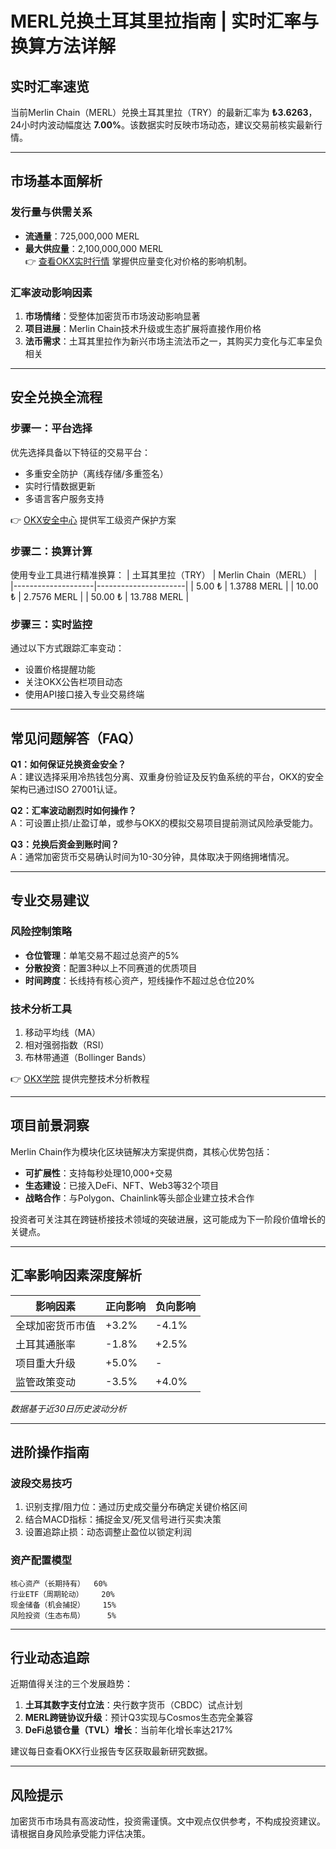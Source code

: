 # MERL兑换土耳其里拉指南 | 实时汇率与换算方法详解

## 实时汇率速览
当前Merlin Chain（MERL）兑换土耳其里拉（TRY）的最新汇率为 **₺3.6263**，24小时内波动幅度达 **7.00%**。该数据实时反映市场动态，建议交易前核实最新行情。

---

## 市场基本面解析
### 发行量与供需关系
- **流通量**：725,000,000 MERL  
- **最大供应量**：2,100,000,000 MERL  
👉 [查看OKX实时行情](https://bit.ly/okx_welcome) 掌握供应量变化对价格的影响机制。

### 汇率波动影响因素
1. **市场情绪**：受整体加密货币市场波动影响显著
2. **项目进展**：Merlin Chain技术升级或生态扩展将直接作用价格
3. **法币需求**：土耳其里拉作为新兴市场主流法币之一，其购买力变化与汇率呈负相关

---

## 安全兑换全流程
### 步骤一：平台选择
优先选择具备以下特征的交易平台：
- 多重安全防护（离线存储/多重签名）
- 实时行情数据更新
- 多语言客户服务支持

👉 [OKX安全中心](https://bit.ly/okx_welcome) 提供军工级资产保护方案

### 步骤二：换算计算
使用专业工具进行精准换算：
| 土耳其里拉（TRY） | Merlin Chain（MERL） |
|--------------------|----------------------|
| 5.00 ₺             | 1.3788 MERL          |
| 10.00 ₺            | 2.7576 MERL          |
| 50.00 ₺            | 13.788 MERL          |

### 步骤三：实时监控
通过以下方式跟踪汇率变动：
- 设置价格提醒功能
- 关注OKX公告栏项目动态
- 使用API接口接入专业交易终端

---

## 常见问题解答（FAQ）

**Q1：如何保证兑换资金安全？**  
A：建议选择采用冷热钱包分离、双重身份验证及反钓鱼系统的平台，OKX的安全架构已通过ISO 27001认证。

**Q2：汇率波动剧烈时如何操作？**  
A：可设置止损/止盈订单，或参与OKX的模拟交易项目提前测试风险承受能力。

**Q3：兑换后资金到账时间？**  
A：通常加密货币交易确认时间为10-30分钟，具体取决于网络拥堵情况。

---

## 专业交易建议
### 风险控制策略
- **仓位管理**：单笔交易不超过总资产的5%
- **分散投资**：配置3种以上不同赛道的优质项目
- **时间跨度**：长线持有核心资产，短线操作不超过总仓位20%

### 技术分析工具
1. 移动平均线（MA）
2. 相对强弱指数（RSI）
3. 布林带通道（Bollinger Bands）

👉 [OKX学院](https://bit.ly/okx_welcomelearn) 提供完整技术分析教程

---

## 项目前景洞察
Merlin Chain作为模块化区块链解决方案提供商，其核心优势包括：
- **可扩展性**：支持每秒处理10,000+交易
- **生态建设**：已接入DeFi、NFT、Web3等32个项目
- **战略合作**：与Polygon、Chainlink等头部企业建立技术合作

投资者可关注其在跨链桥接技术领域的突破进展，这可能成为下一阶段价值增长的关键点。

---

## 汇率影响因素深度解析
| 影响因素          | 正向影响 | 负向影响 |
|-------------------|----------|----------|
| 全球加密货币市值  | +3.2%    | -4.1%    |
| 土耳其通胀率      | -1.8%    | +2.5%    |
| 项目重大升级      | +5.0%    | -        |
| 监管政策变动      | -3.5%    | +4.0%    |

*数据基于近30日历史波动分析*

---

## 进阶操作指南
### 波段交易技巧
1. 识别支撑/阻力位：通过历史成交量分布确定关键价格区间
2. 结合MACD指标：捕捉金叉/死叉信号进行买卖决策
3. 设置追踪止损：动态调整止盈位以锁定利润

### 资产配置模型
```plaintext
核心资产（长期持有）  60%
行业ETF（周期轮动）    20%
现金储备（机会捕捉）    15%
风险投资（生态布局）     5%
```

---

## 行业动态追踪
近期值得关注的三个发展趋势：
1. **土耳其数字支付立法**：央行数字货币（CBDC）试点计划
2. **MERL跨链协议升级**：预计Q3实现与Cosmos生态完全兼容
3. **DeFi总锁仓量（TVL）增长**：当前年化增长率达217%

建议每日查看OKX行业报告专区获取最新研究数据。

---

## 风险提示
加密货币市场具有高波动性，投资需谨慎。文中观点仅供参考，不构成投资建议。请根据自身风险承受能力评估决策。